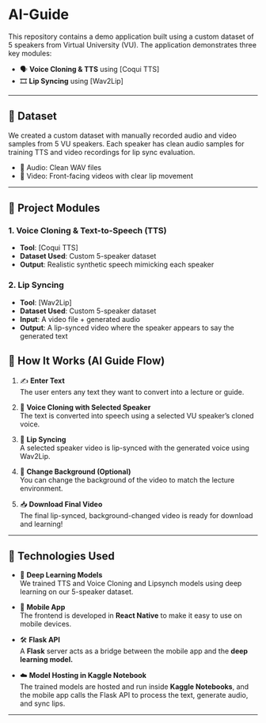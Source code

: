 # AI-Guide

This repository contains a demo application built using a custom dataset of 5 speakers from Virtual University (VU). The application demonstrates three key modules:

- 🗣️ **Voice Cloning & TTS** using [Coqui TTS]
- 🎞️ **Lip Syncing** using [Wav2Lip]

---

## 📁 Dataset

We created a custom dataset with manually recorded audio and video samples from 5 VU speakers. Each speaker has clean audio samples for training TTS and video recordings for lip sync evaluation.

- 🎤 Audio: Clean WAV files  
- 🎥 Video: Front-facing videos with clear lip movement

---

## 🧩 Project Modules

### 1. Voice Cloning & Text-to-Speech (TTS)
- **Tool**: [Coqui TTS] 
- **Dataset Used**: Custom 5-speaker dataset  
- **Output**: Realistic synthetic speech mimicking each speaker

### 2. Lip Syncing
- **Tool**: [Wav2Lip]
- **Dataset Used**: Custom 5-speaker dataset 
- **Input**: A video file + generated audio  
- **Output**: A lip-synced video where the speaker appears to say the generated text

## 📌 How It Works (AI Guide Flow)

1. ✍️ **Enter Text**  
   The user enters any text they want to convert into a lecture or guide.

2. 🧠 **Voice Cloning with Selected Speaker**  
   The text is converted into speech using a selected VU speaker’s cloned voice.

3. 👄 **Lip Syncing**  
   A selected speaker video is lip-synced with the generated voice using Wav2Lip.

4. 🌆 **Change Background (Optional)**  
   You can change the background of the video to match the lecture environment.

5. 📥 **Download Final Video**  
   The final lip-synced, background-changed video is ready for download and learning!


---
## 🧠 Technologies Used

- 🤖 **Deep Learning Models**  
  We trained TTS and Voice Cloning and Lipsynch models using deep learning on our 5-speaker dataset.

- 📱 **Mobile App**  
  The frontend is developed in **React Native** to make it easy to use on mobile devices.

- 🛠️ **Flask API**  
  A **Flask** server acts as a bridge between the mobile app and the **deep learning model.**

- ☁️ **Model Hosting in Kaggle Notebook**  
  The trained models are hosted and run inside **Kaggle Notebooks**, and the mobile app calls the Flask API to process the text, generate audio, and sync lips.

---

